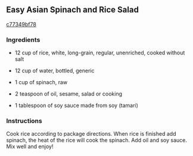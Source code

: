 ## Easy Asian Spinach and Rice Salad

[c77349bf78](http://www.food.com/recipe/easy-asian-spinach-and-rice-salad-172326)

### Ingredients

 - 12 cup of rice, white, long-grain, regular, unenriched, cooked without salt

 - 12 cup of water, bottled, generic

 - 1 cup of spinach, raw

 - 2 teaspoon of oil, sesame, salad or cooking

 - 1 tablespoon of soy sauce made from soy (tamari)

### Instructions

Cook rice according to package directions. When rice is finished add spinach, the heat of the rice will cook the spinach. Add oil and soy sauce. Mix well and enjoy!